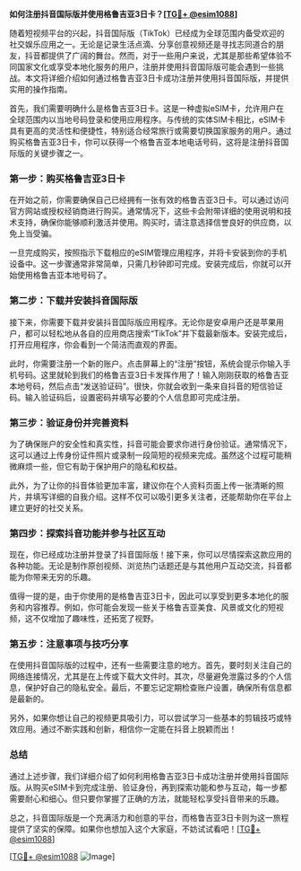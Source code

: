 **如何注册抖音国际版并使用格鲁吉亚3日卡？[[TG💪+ @esim1088](https://t.me/s/esim1088)]**

随着短视频平台的兴起，抖音国际版（TikTok）已经成为全球范围内备受欢迎的社交娱乐应用之一。无论是记录生活点滴、分享创意视频还是寻找志同道合的朋友，抖音都提供了广阔的舞台。然而，对于一些用户来说，尤其是那些希望体验不同国家文化或享受本地化服务的用户，注册并使用抖音国际版可能会遇到一些挑战。本文将详细介绍如何通过格鲁吉亚3日卡成功注册并使用抖音国际版，并提供实用的操作指南。

首先，我们需要明确什么是格鲁吉亚3日卡。这是一种虚拟eSIM卡，允许用户在全球范围内以当地号码登录和使用应用程序。与传统的实体SIM卡相比，eSIM卡具有更高的灵活性和便捷性，特别适合经常旅行或需要切换国家服务的用户。通过购买格鲁吉亚3日卡，你可以获得一个格鲁吉亚本地电话号码，这将是注册抖音国际版的关键步骤之一。

### **第一步：购买格鲁吉亚3日卡**
在开始之前，你需要确保自己已经拥有一张有效的格鲁吉亚3日卡。可以通过访问官方网站或授权经销商进行购买。通常情况下，这些卡会附带详细的使用说明和技术支持，确保你能够顺利激活并使用。购买时，请注意选择信誉良好的供应商，以免上当受骗。

一旦完成购买，按照指示下载相应的eSIM管理应用程序，并将卡安装到你的手机设备中。这一步骤通常非常简单，只需几秒钟即可完成。安装完成后，你就可以开始使用格鲁吉亚本地号码了。

### **第二步：下载并安装抖音国际版**
接下来，你需要下载并安装抖音国际版应用程序。无论你是安卓用户还是苹果用户，都可以轻松地从各自的应用商店搜索“TikTok”并下载最新版本。安装完成后，打开应用程序，你会看到一个简洁而直观的界面。

此时，你需要注册一个新的账户。点击屏幕上的“注册”按钮，系统会提示你输入手机号码。这里就轮到我们的格鲁吉亚3日卡发挥作用了！输入刚刚获取的格鲁吉亚本地号码，然后点击“发送验证码”。很快，你就会收到一条来自抖音的短信验证码。输入验证码后，设置密码并填写必要的个人信息即可完成注册。

### **第三步：验证身份并完善资料**
为了确保账户的安全性和真实性，抖音可能会要求你进行身份验证。通常情况下，这可以通过上传身份证件照片或录制一段简短的视频来完成。虽然这个过程可能稍微麻烦一些，但它有助于保护用户的隐私和权益。

此外，为了让你的抖音体验更加丰富，建议你在个人资料页面上传一张清晰的照片，并填写详细的自我介绍。这样不仅可以吸引更多关注者，还能帮助你在平台上建立更好的社交关系。

### **第四步：探索抖音功能并参与社区互动**
现在，你已经成功注册并登录了抖音国际版！接下来，你可以尽情探索这款应用的各种功能。无论是制作原创视频、浏览热门话题还是与其他用户互动交流，抖音都能为你带来无穷的乐趣。

值得一提的是，由于你使用的是格鲁吉亚3日卡，因此可以享受到更多本地化的服务和内容推荐。例如，你可能会发现一些关于格鲁吉亚美食、风景或文化的短视频，这不仅增加了趣味性，还拓宽了视野。

### **第五步：注意事项与技巧分享**
在使用抖音国际版的过程中，还有一些需要注意的地方。首先，要时刻关注自己的网络连接情况，尤其是在上传或下载大文件时。其次，尽量避免泄露过多的个人信息，保护好自己的隐私安全。最后，不要忘记定期检查账户设置，确保所有信息都是最新的。

另外，如果你想让自己的视频更具吸引力，可以尝试学习一些基本的剪辑技巧或特效应用。通过不断实践和创新，相信你一定能在抖音上脱颖而出！

### **总结**
通过上述步骤，我们详细介绍了如何利用格鲁吉亚3日卡成功注册并使用抖音国际版。从购买eSIM卡到完成注册、验证身份，再到探索功能和参与互动，每一步都需要耐心和细心。但只要你掌握了正确的方法，就能轻松享受抖音带来的乐趣。

总之，抖音国际版是一个充满活力和创意的平台，而格鲁吉亚3日卡则为这一旅程提供了坚实的保障。如果你也想加入这个大家庭，不妨试试看吧！[[TG💪+ @esim1088](https://t.me/s/esim1088)]

[[TG💪+ @esim1088](https://t.me/s/esim1088) ![Image](https://i.postimg.cc/4NQfJmqS/Snipaste-2025-05-13-00-14-12.png)]